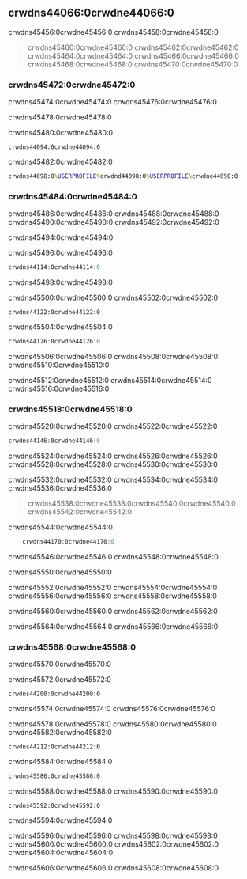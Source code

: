 ## crwdns44066:0crwdne44066:0

crwdns45456:0crwdne45456:0 crwdns45458:0crwdne45458:0

> crwdns45460:0crwdne45460:0 crwdns45462:0crwdne45462:0 crwdns45464:0crwdne45464:0 crwdns45466:0crwdne45466:0 crwdns45468:0crwdne45468:0<!-- ignore --> crwdns45470:0crwdne45470:0

### crwdns45472:0crwdne45472:0

crwdns45474:0crwdne45474:0 crwdns45476:0crwdne45476:0

crwdns45478:0crwdne45478:0

crwdns45480:0crwdne45480:0

```console
crwdns44094:0crwdne44094:0
```

crwdns45482:0crwdne45482:0

```cmd
crwdns44098:0%USERPROFILE%crwdnd44098:0%USERPROFILE%crwdne44098:0
```

### crwdns45484:0crwdne45484:0

crwdns45486:0crwdne45486:0 crwdns45488:0crwdne45488:0 crwdns45490:0crwdne45490:0 crwdns45492:0crwdne45492:0

crwdns45494:0crwdne45494:0

<span class="filename">crwdns45496:0crwdne45496:0</span>

```rust
crwdns44114:0crwdne44114:0
```

<span class="caption">crwdns45498:0crwdne45498:0</span>

crwdns45500:0crwdne45500:0 crwdns45502:0crwdne45502:0

```console
crwdns44122:0crwdne44122:0
```

crwdns45504:0crwdne45504:0

```powershell
crwdns44126:0crwdne44126:0
```

crwdns45506:0crwdne45506:0 crwdns45508:0crwdne45508:0<!-- ignore --> crwdns45510:0crwdne45510:0

crwdns45512:0crwdne45512:0 crwdns45514:0crwdne45514:0 crwdns45516:0crwdne45516:0

### crwdns45518:0crwdne45518:0

crwdns45520:0crwdne45520:0 crwdns45522:0crwdne45522:0

```rust
crwdns44146:0crwdne44146:0
```

crwdns45524:0crwdne45524:0 crwdns45526:0crwdne45526:0 crwdns45528:0crwdne45528:0 crwdns45530:0crwdne45530:0

crwdns45532:0crwdne45532:0 crwdns45534:0crwdne45534:0 crwdns45536:0crwdne45536:0

> crwdns45538:0crwdne45538:0<!-- ignore -->crwdns45540:0crwdne45540:0 crwdns45542:0crwdne45542:0

crwdns45544:0crwdne45544:0

```rust
    crwdns44170:0crwdne44170:0
```

crwdns45546:0crwdne45546:0 crwdns45548:0crwdne45548:0

crwdns45550:0crwdne45550:0

crwdns45552:0crwdne45552:0 crwdns45554:0crwdne45554:0 crwdns45556:0crwdne45556:0 crwdns45558:0crwdne45558:0

crwdns45560:0crwdne45560:0 crwdns45562:0crwdne45562:0

crwdns45564:0crwdne45564:0 crwdns45566:0crwdne45566:0

### crwdns45568:0crwdne45568:0

crwdns45570:0crwdne45570:0

crwdns45572:0crwdne45572:0

```console
crwdns44200:0crwdne44200:0
```

crwdns45574:0crwdne45574:0 crwdns45576:0crwdne45576:0

crwdns45578:0crwdne45578:0 crwdns45580:0crwdne45580:0 crwdns45582:0crwdne45582:0

```console
crwdns44212:0crwdne44212:0
```

crwdns45584:0crwdne45584:0

```cmd
crwdns45586:0crwdne45586:0
```

crwdns45588:0crwdne45588:0 crwdns45590:0crwdne45590:0

```console
crwdns45592:0crwdne45592:0
```

crwdns45594:0crwdne45594:0

crwdns45596:0crwdne45596:0 crwdns45598:0crwdne45598:0 crwdns45600:0crwdne45600:0 crwdns45602:0crwdne45602:0 crwdns45604:0crwdne45604:0

crwdns45606:0crwdne45606:0 crwdns45608:0crwdne45608:0
